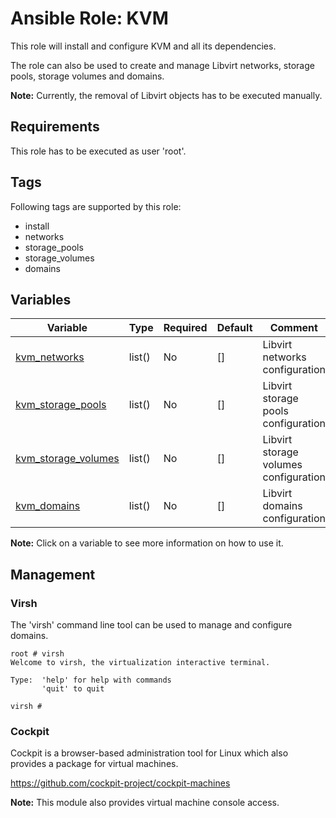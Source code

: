 # Ansible Role: KVM

This role will install and configure KVM and all its dependencies.

The role can also be used to create and manage Libvirt networks, storage pools, storage volumes and domains.

**Note:** Currently, the removal of Libvirt objects has to be executed manually.

## Requirements

This role has to be executed as user 'root'.

## Tags

Following tags are supported by this role:

  * install
  * networks
  * storage_pools
  * storage_volumes
  * domains

## Variables

| Variable                                        | Type   | Required | Default | Comment                               |
|-------------------------------------------------|--------|----------|---------|---------------------------------------|
| [kvm_networks](examples/networks)               | list() | No       | []      | Libvirt networks configuration        |
| [kvm_storage_pools](examples/storage/pools)     | list() | No       | []      | Libvirt storage pools configuration   |
| [kvm_storage_volumes](examples/storage/volumes) | list() | No       | []      | Libvirt storage volumes configuration |
| [kvm_domains](examples/domains)                 | list() | No       | []      | Libvirt domains configuration         |

**Note:** Click on a variable to see more information on how to use it.

## Management

### Virsh

The 'virsh' command line tool can be used to manage and configure domains.

```shell
root # virsh
Welcome to virsh, the virtualization interactive terminal.

Type:  'help' for help with commands
       'quit' to quit

virsh # 
```

### Cockpit

Cockpit is a browser-based administration tool for Linux which also provides a package for virtual machines.

https://github.com/cockpit-project/cockpit-machines

**Note:** This module also provides virtual machine console access.

